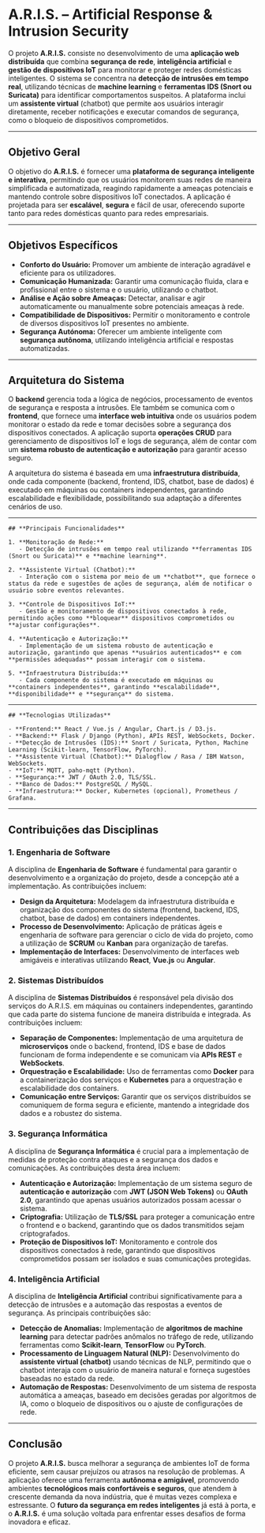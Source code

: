 # **A.R.I.S.** – Artificial Response & Intrusion Security

O projeto **A.R.I.S.** consiste no desenvolvimento de uma **aplicação web distribuída** que combina **segurança de rede**, **inteligência artificial** e **gestão de dispositivos IoT** para monitorar e proteger redes domésticas inteligentes. O sistema se concentra na **detecção de intrusões em tempo real**, utilizando técnicas de **machine learning** e **ferramentas IDS (Snort ou Suricata)** para identificar comportamentos suspeitos. A plataforma inclui um **assistente virtual** (chatbot) que permite aos usuários interagir diretamente, receber notificações e executar comandos de segurança, como o bloqueio de dispositivos comprometidos.

---

## **Objetivo Geral**

O objetivo do **A.R.I.S.** é fornecer uma **plataforma de segurança inteligente e interativa**, permitindo que os usuários monitorem suas redes de maneira simplificada e automatizada, reagindo rapidamente a ameaças potenciais e mantendo controle sobre dispositivos IoT conectados. A aplicação é projetada para ser **escalável**, **segura** e fácil de usar, oferecendo suporte tanto para redes domésticas quanto para redes empresariais.

---

## **Objetivos Específicos**
- **Conforto do Usuário:** Promover um ambiente de interação agradável e eficiente para os utilizadores.
- **Comunicação Humanizada:** Garantir uma comunicação fluida, clara e profissional entre o sistema e o usuário, utilizando o chatbot.
- **Análise e Ação sobre Ameaças:** Detectar, analisar e agir automaticamente ou manualmente sobre potenciais ameaças à rede.
- **Compatibilidade de Dispositivos:** Permitir o monitoramento e controle de diversos dispositivos IoT presentes no ambiente.
- **Segurança Autónoma:** Oferecer um ambiente inteligente com **segurança autônoma**, utilizando inteligência artificial e respostas automatizadas.

---

## **Arquitetura do Sistema**

O **backend** gerencia toda a lógica de negócios, processamento de eventos de segurança e resposta a intrusões. Ele também se comunica com o **frontend**, que fornece uma **interface web intuitiva** onde os usuários podem monitorar o estado da rede e tomar decisões sobre a segurança dos dispositivos conectados. A aplicação suporta **operações CRUD** para gerenciamento de dispositivos IoT e logs de segurança, além de contar com um **sistema robusto de autenticação e autorização** para garantir acesso seguro.

A arquitetura do sistema é baseada em uma **infraestrutura distribuída**, onde cada componente (backend, frontend, IDS, chatbot, base de dados) é executado em máquinas ou containers independentes, garantindo escalabilidade e flexibilidade, possibilitando sua adaptação a diferentes cenários de uso.

---
```
## **Principais Funcionalidades**

1. **Monitoração de Rede:** 
   - Detecção de intrusões em tempo real utilizando **ferramentas IDS (Snort ou Suricata)** e **machine learning**.
   
2. **Assistente Virtual (Chatbot):**
   - Interação com o sistema por meio de um **chatbot**, que fornece o status da rede e sugestões de ações de segurança, além de notificar o usuário sobre eventos relevantes.
   
3. **Controle de Dispositivos IoT:**
   - Gestão e monitoramento de dispositivos conectados à rede, permitindo ações como **bloquear** dispositivos comprometidos ou **ajustar configurações**.
   
4. **Autenticação e Autorização:**
   - Implementação de um sistema robusto de autenticação e autorização, garantindo que apenas **usuários autenticados** e com **permissões adequadas** possam interagir com o sistema.

5. **Infraestrutura Distribuída:**
   - Cada componente do sistema é executado em máquinas ou **containers independentes**, garantindo **escalabilidade**, **disponibilidade** e **segurança** do sistema.
```
---
```
## **Tecnologias Utilizadas**

- **Frontend:** React / Vue.js / Angular, Chart.js / D3.js.
- **Backend:** Flask / Django (Python), APIs REST, WebSockets, Docker.
- **Detecção de Intrusões (IDS):** Snort / Suricata, Python, Machine Learning (Scikit-learn, TensorFlow, PyTorch).
- **Assistente Virtual (Chatbot):** Dialogflow / Rasa / IBM Watson, WebSockets.
- **IoT:** MQTT, paho-mqtt (Python).
- **Segurança:** JWT / OAuth 2.0, TLS/SSL.
- **Banco de Dados:** PostgreSQL / MySQL.
- **Infraestrutura:** Docker, Kubernetes (opcional), Prometheus / Grafana.
```
---

## **Contribuições das Disciplinas**

### 1. **Engenharia de Software**
   A disciplina de **Engenharia de Software** é fundamental para garantir o desenvolvimento e a organização do projeto, desde a concepção até a implementação. As contribuições incluem:
   - **Design da Arquitetura:** Modelagem da infraestrutura distribuída e organização dos componentes do sistema (frontend, backend, IDS, chatbot, base de dados) em containers independentes.
   - **Processo de Desenvolvimento:** Aplicação de práticas ágeis e engenharia de software para gerenciar o ciclo de vida do projeto, como a utilização de **SCRUM** ou **Kanban** para organização de tarefas.
   - **Implementação de Interfaces:** Desenvolvimento de interfaces web amigáveis e interativas utilizando **React**, **Vue.js** ou **Angular**.

### 2. **Sistemas Distribuídos**
   A disciplina de **Sistemas Distribuídos** é responsável pela divisão dos serviços do A.R.I.S. em máquinas ou containers independentes, garantindo que cada parte do sistema funcione de maneira distribuída e integrada. As contribuições incluem:
   - **Separação de Componentes:** Implementação de uma arquitetura de **microserviços** onde o backend, frontend, IDS e base de dados funcionam de forma independente e se comunicam via **APIs REST** e **WebSockets**.
   - **Orquestração e Escalabilidade:** Uso de ferramentas como **Docker** para a containerização dos serviços e **Kubernetes** para a orquestração e escalabilidade dos containers.
   - **Comunicação entre Serviços:** Garantir que os serviços distribuídos se comuniquem de forma segura e eficiente, mantendo a integridade dos dados e a robustez do sistema.

### 3. **Segurança Informática**
   A disciplina de **Segurança Informática** é crucial para a implementação de medidas de proteção contra ataques e a segurança dos dados e comunicações. As contribuições desta área incluem:
   - **Autenticação e Autorização:** Implementação de um sistema seguro de **autenticação e autorização** com **JWT (JSON Web Tokens)** ou **OAuth 2.0**, garantindo que apenas usuários autorizados possam acessar o sistema.
   - **Criptografia:** Utilização de **TLS/SSL** para proteger a comunicação entre o frontend e o backend, garantindo que os dados transmitidos sejam criptografados.
   - **Proteção de Dispositivos IoT:** Monitoramento e controle dos dispositivos conectados à rede, garantindo que dispositivos comprometidos possam ser isolados e suas comunicações protegidas.

### 4. **Inteligência Artificial**
   A disciplina de **Inteligência Artificial** contribui significativamente para a detecção de intrusões e a automação das respostas a eventos de segurança. As principais contribuições são:
   - **Detecção de Anomalias:** Implementação de **algoritmos de machine learning** para detectar padrões anômalos no tráfego de rede, utilizando ferramentas como **Scikit-learn**, **TensorFlow** ou **PyTorch**.
   - **Processamento de Linguagem Natural (NLP):** Desenvolvimento do **assistente virtual (chatbot)** usando técnicas de NLP, permitindo que o chatbot interaja com o usuário de maneira natural e forneça sugestões baseadas no estado da rede.
   - **Automação de Respostas:** Desenvolvimento de um sistema de resposta automática a ameaças, baseado em decisões geradas por algoritmos de IA, como o bloqueio de dispositivos ou o ajuste de configurações de rede.

---

## **Conclusão**
O projeto **A.R.I.S.** busca melhorar a segurança de ambientes IoT de forma eficiente, sem causar prejuízos ou atrasos na resolução de problemas. A aplicação oferece uma ferramenta **autônoma e amigável**, promovendo ambientes **tecnológicos mais confortáveis e seguros**, que atendem à crescente demanda da nova indústria, que é muitas vezes complexa e estressante. O **futuro da segurança em redes inteligentes** já está à porta, e o **A.R.I.S.** é uma solução voltada para enfrentar esses desafios de forma inovadora e eficaz.

